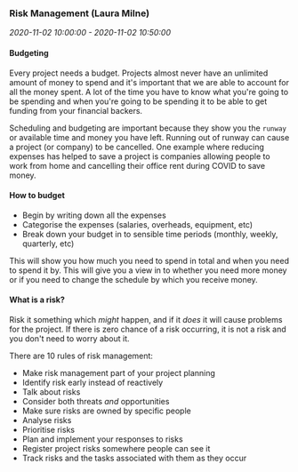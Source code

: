 ### Risk Management (Laura Milne)

_2020-11-02 10:00:00 - 2020-11-02 10:50:00_

#### Budgeting

Every project needs a budget. Projects almost never have an unlimited amount of money to spend and it's important that we are able to account for all the money spent. A lot of the time you have to know what you're going to be spending and when you're going to be spending it to be able to get funding from your financial backers.

Scheduling and budgeting are important because they show you the `runway` or available time and money you have left. Running out of runway can cause a project (or company) to be cancelled. One example where reducing expenses has helped to save a project is companies allowing people to work from home and cancelling their office rent during COVID to save money.

#### How to budget

* Begin by writing down all the expenses
* Categorise the expenses (salaries, overheads, equipment, etc)
* Break down your budget in to sensible time periods (monthly, weekly, quarterly, etc)

This will show you how much you need to spend in total and when you need to spend it by. This will give you a view in to whether you need more money or if you need to change the schedule by which you receive money.

#### What is a risk?

Risk it something which _might_ happen, and if it _does_ it will cause problems for the project. If there is zero chance of a risk occurring, it is not a risk and you don't need to worry about it.

There are 10 rules of risk management:

* Make risk management part of your project planning
* Identify risk early instead of reactively
* Talk about risks
* Consider both threats _and_ opportunities
* Make sure risks are owned by specific people
* Analyse risks
* Prioritise risks
* Plan and implement your responses to risks
* Register project risks somewhere people can see it
* Track risks and the tasks associated with them as they occur
